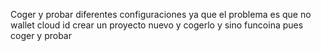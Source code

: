 Coger y probar diferentes configuraciones ya que el problema es que no wallet cloud id crear un proyecto nuevo y cogerlo y sino funcoina pues coger y probar